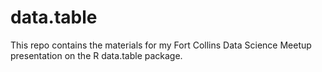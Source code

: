 # data.table

This repo contains the materials for my Fort Collins Data Science Meetup presentation on the R data.table package.
